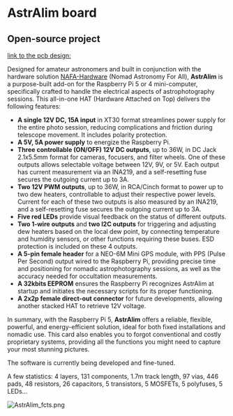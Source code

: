 # AstrAlim board
## Open-source project
[link to the pcb design: ](https://oshwlab.com/pololamag/nafa-astralim)

Designed for amateur astronomers and built in conjunction with the hardware solution [NAFA-Hardware](https://github.com/dragonlost/NAFABox-hardware) (Nomad Astronomy For All), **AstrAlim** is a purpose-built add-on for the Raspberry Pi 5 or 4 mini-computer, specifically crafted to handle the electrical aspects of astrophotography sessions. This all-in-one HAT (Hardware Attached on Top) delivers the following features:
- **A single 12V DC, 15A input** in XT30 format streamlines power supply for the entire photo session, reducing complications and friction during telescope movement. It includes polarity protection.
- **A 5V, 5A power supply** to energize the Raspberry Pi.
- **Three controllable (ON/OFF) 12V DC outputs**, up to 36W, in DC Jack 2.1x5.5mm format for cameras, focusers, and filter wheels. One of these outputs allows selectable voltage between 12V, 9V, or 5V. Each output has current measurement via an INA219, and a self-resetting fuse secures the outgoing current up to 3A.
- **Two 12V PWM outputs**, up to 36W, in RCA/Cinch format to power up to two dew heaters, controllable to adjust their respective power levels. Current for each of these two outputs is also measured by an INA219, and a self-resetting fuse secures the outgoing current up to 3A.
- **Five red LEDs** provide visual feedback on the status of different outputs.
- **Two 1-wire outputs** and **two I2C outputs** for triggering and adjusting dew heaters based on the local dew point, by connecting temperature and humidity sensors, or other functions requiring these buses. ESD protection is included on these 4 outputs.
- **A 5-pin female header** for a NEO-6M Mini GPS module, with PPS (Pulse Per Second) output wired to the Raspberry Pi, providing precise time and positioning for nomadic astrophotography sessions, as well as the accuracy needed for occultation measurements.
- **A 32kbits EEPROM** ensures the Raspberry Pi recognizes AstrAlim at startup and initiates the necessary scripts for its proper functioning.
- **A 2x2p female direct-out connector** for future developments, allowing another stacked HAT to retrieve 12V voltage.

In summary, with the Raspberry Pi 5, **AstrAlim** offers a reliable, flexible, powerful, and energy-efficient solution, ideal for both fixed installations and nomadic use. This card also enables you to forgot conventional and costly proprietary systems, providing all the functions you might need to capture your most stunning pictures.

The software is currently being developed and fine-tuned.

A few statistics: 4 layers, 131 components, 1.7m track length, 97 vias, 446 pads, 48 resistors, 26 capacitors, 5 transistors, 5 MOSFETs, 5 polyfuses, 5 LEDs...

![AstrAlim_fcts.png](//image.easyeda.com/pullimage/ECG237k8oqopULxgYAXhKNfTiLsqNqy6pUzwKV6r.png)